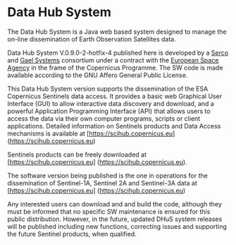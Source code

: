 # Data Hub System
The Data Hub System is a Java web based system designed to manage the on-line dissemination of Earth Observation Satellites data.

Data Hub System V.0.9.0-2-hotfix-4 published here is developed by a [Serco](http://serco.com/) and [Gael Systems](http://www.gael.fr) consortium under a contract with the [European Space Agency](http://www.esa.int) in the frame of the Copernicus Programme. The SW code is made available according to the GNU Affero General Public License.
</p>
<p align="justify">

This Data Hub System version supports the dissemination of the ESA Copernicus Sentinels data access. 
It provides a basic web Graphical User Interface (GUI) to allow interactive data discovery and download, and a powerful Application Programming Interface (API) that allows users to access the data via their own computer programs, scripts or client applications.
Detailed information on Sentinels products and Data Access mechanisms is available at [https://scihub.copernicus.eu]    (https://scihub.copernicus.eu)
  
Sentinels products can be freely downloaded at [https://scihub.copernicus.eu] (https://scihub.copernicus.eu).      


The software version being published is the one in operations for the dissemination of Sentinel-1A, Sentinel 2A and Sentinel-3A data at [https://scihub.copernicus.eu] (https://scihub.copernicus.eu)

Any interested users can download and and build the code, although they must be informed that no specific SW maintenance is ensured for this public distribution. However, in the future, updated DHuS system releases will be published including new functions, correcting issues and supporting   the future Sentinel products, when qualified.      

